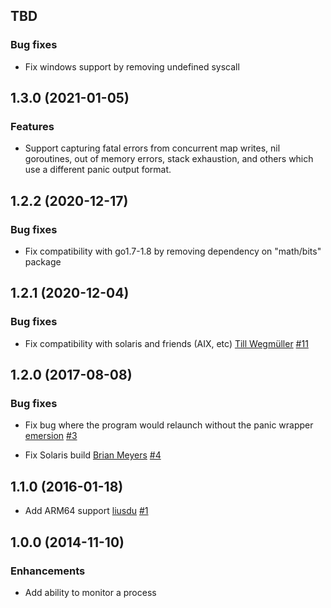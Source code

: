 ## TBD

### Bug fixes

* Fix windows support by removing undefined syscall

## 1.3.0 (2021-01-05)

### Features

* Support capturing fatal errors from concurrent map writes, nil goroutines,
  out of memory errors, stack exhaustion, and others which use a different panic
  output format.

## 1.2.2 (2020-12-17)

### Bug fixes

* Fix compatibility with go1.7-1.8 by removing dependency on "math/bits" package

## 1.2.1 (2020-12-04)

### Bug fixes

* Fix compatibility with solaris and friends (AIX, etc)
  [Till Wegmüller](https://github.com/Toasterson)
  [#11](https://github.com/bugsnag/panicwrap/pull/11)

## 1.2.0 (2017-08-08)

### Bug fixes

* Fix bug where the program would relaunch without the panic wrapper
  [emersion](https://github.com/emersion)
  [#3](https://github.com/bugsnag/panicwrap/pull/3)

* Fix Solaris build
  [Brian Meyers](https://github.com/bmeyers22)
  [#4](https://github.com/bugsnag/panicwrap/pull/4)

## 1.1.0 (2016-01-18)

* Add ARM64 support
  [liusdu](https://github.com/liusdu)
  [#1](https://github.com/bugsnag/panicwrap/pull/1)

## 1.0.0 (2014-11-10)

### Enhancements

* Add ability to monitor a process

